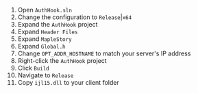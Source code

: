 1. Open `AuthHook.sln`
2. Change the configuration to `Release`|`x64`
3. Expand the `AuthHook` project
4. Expand `Header Files`
5. Expand `MapleStory`
6. Expand `Global.h`
7. Change `OPT_ADDR_HOSTNAME` to match your server's IP address
8. Right-click the `AuthHook` project
9. Click `Build`
10. Navigate to `Release`
11. Copy `ijl15.dll` to your client folder

